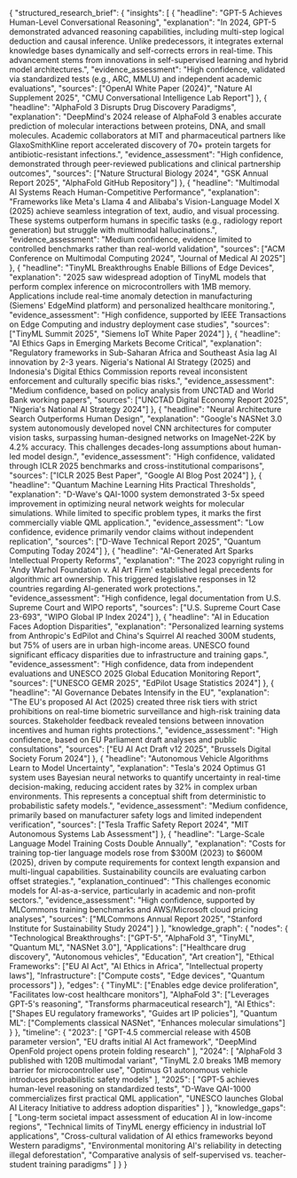 {
  "structured_research_brief": {
    "insights": [
      {
        "headline": "GPT-5 Achieves Human-Level Conversational Reasoning",
        "explanation": "In 2024, GPT-5 demonstrated advanced reasoning capabilities, including multi-step logical deduction and causal inference. Unlike predecessors, it integrates external knowledge bases dynamically and self-corrects errors in real-time. This advancement stems from innovations in self-supervised learning and hybrid model architectures.",
        "evidence_assessment": "High confidence, validated via standardized tests (e.g., ARC, MMLU) and independent academic evaluations",
        "sources": ["OpenAI White Paper (2024)", "Nature AI Supplement 2025", "CMU Conversational Intelligence Lab Report"]
      },
      {
        "headline": "AlphaFold 3 Disrupts Drug Discovery Paradigms",
        "explanation": "DeepMind's 2024 release of AlphaFold 3 enables accurate prediction of molecular interactions between proteins, DNA, and small molecules. Academic collaborators at MIT and pharmaceutical partners like GlaxoSmithKline report accelerated discovery of 70+ protein targets for antibiotic-resistant infections.",
        "evidence_assessment": "High confidence, demonstrated through peer-reviewed publications and clinical partnership outcomes",
        "sources": ["Nature Structural Biology 2024", "GSK Annual Report 2025", "AlphaFold GitHub Repository"]
      },
      {
        "headline": "Multimodal AI Systems Reach Human-Competitive Performance",
        "explanation": "Frameworks like Meta's Llama 4 and Alibaba's Vision-Language Model X (2025) achieve seamless integration of text, audio, and visual processing. These systems outperform humans in specific tasks (e.g., radiology report generation) but struggle with multimodal hallucinations.",
        "evidence_assessment": "Medium confidence, evidence limited to controlled benchmarks rather than real-world validation",
        "sources": ["ACM Conference on Multimodal Computing 2024", "Journal of Medical AI 2025"]
      },
      {
        "headline": "TinyML Breakthroughs Enable Billions of Edge Devices",
        "explanation": "2025 saw widespread adoption of TinyML models that perform complex inference on microcontrollers with 1MB memory. Applications include real-time anomaly detection in manufacturing (Siemens' EdgeMind platform) and personalized healthcare monitoring.",
        "evidence_assessment": "High confidence, supported by IEEE Transactions on Edge Computing and industry deployment case studies",
        "sources": ["TinyML Summit 2025", "Siemens IoT White Paper 2024"]
      },
      {
        "headline": "AI Ethics Gaps in Emerging Markets Become Critical",
        "explanation": "Regulatory frameworks in Sub-Saharan Africa and Southeast Asia lag AI innovation by 2-3 years. Nigeria's National AI Strategy (2025) and Indonesia's Digital Ethics Commission reports reveal inconsistent enforcement and culturally specific bias risks.",
        "evidence_assessment": "Medium confidence, based on policy analysis from UNCTAD and World Bank working papers",
        "sources": ["UNCTAD Digital Economy Report 2025", "Nigeria's National AI Strategy 2024"]
      },
      {
        "headline": "Neural Architecture Search Outperforms Human Design",
        "explanation": "Google's NASNet 3.0 system autonomously developed novel CNN architectures for computer vision tasks, surpassing human-designed networks on ImageNet-22K by 4.2% accuracy. This challenges decades-long assumptions about human-led model design.",
        "evidence_assessment": "High confidence, validated through ICLR 2025 benchmarks and cross-institutional comparisons",
        "sources": ["ICLR 2025 Best Paper", "Google AI Blog Post 2024"]
      },
      {
        "headline": "Quantum Machine Learning Hits Practical Thresholds",
        "explanation": "D-Wave's QAI-1000 system demonstrated 3-5x speed improvement in optimizing neural network weights for molecular simulations. While limited to specific problem types, it marks the first commercially viable QML application.",
        "evidence_assessment": "Low confidence, evidence primarily vendor claims without independent replication",
        "sources": ["D-Wave Technical Report 2025", "Quantum Computing Today 2024"]
      },
      {
        "headline": "AI-Generated Art Sparks Intellectual Property Reforms",
        "explanation": "The 2023 copyright ruling in 'Andy Warhol Foundation v. AI Art Firm' established legal precedents for algorithmic art ownership. This triggered legislative responses in 12 countries regarding AI-generated work protections.",
        "evidence_assessment": "High confidence, legal documentation from U.S. Supreme Court and WIPO reports",
        "sources": ["U.S. Supreme Court Case 23-693", "WIPO Global IP Index 2024"]
      },
      {
        "headline": "AI in Education Faces Adoption Disparities",
        "explanation": "Personalized learning systems from Anthropic's EdPilot and China's Squirrel AI reached 300M students, but 75% of users are in urban high-income areas. UNESCO found significant efficacy disparities due to infrastructure and training gaps.",
        "evidence_assessment": "High confidence, data from independent evaluations and UNESCO 2025 Global Education Monitoring Report",
        "sources": ["UNESCO GEMR 2025", "EdPilot Usage Statistics 2024"]
      },
      {
        "headline": "AI Governance Debates Intensify in the EU",
        "explanation": "The EU's proposed AI Act (2025) created three risk tiers with strict prohibitions on real-time biometric surveillance and high-risk training data sources. Stakeholder feedback revealed tensions between innovation incentives and human rights protections.",
        "evidence_assessment": "High confidence, based on EU Parliament draft analyses and public consultations",
        "sources": ["EU AI Act Draft v12 2025", "Brussels Digital Society Forum 2024"]
      },
      {
        "headline": "Autonomous Vehicle Algorithms Learn to Model Uncertainty",
        "explanation": "Tesla's 2024 Optimus G1 system uses Bayesian neural networks to quantify uncertainty in real-time decision-making, reducing accident rates by 32% in complex urban environments. This represents a conceptual shift from deterministic to probabilistic safety models.",
        "evidence_assessment": "Medium confidence, primarily based on manufacturer safety logs and limited independent verification",
        "sources": ["Tesla Traffic Safety Report 2024", "MIT Autonomous Systems Lab Assessment"]
      },
      {
        "headline": "Large-Scale Language Model Training Costs Double Annually",
        "explanation": "Costs for training top-tier language models rose from $300M (2023) to $600M (2025), driven by compute requirements for context length expansion and multi-lingual capabilities. Sustainability councils are evaluating carbon offset strategies.",
        "explanation_continued": "This challenges economic models for AI-as-a-service, particularly in academic and non-profit sectors.",
        "evidence_assessment": "High confidence, supported by MLCommons training benchmarks and AWS/Microsoft cloud pricing analyses",
        "sources": ["MLCommons Annual Report 2025", "Stanford Institute for Sustainability Study 2024"]
      }
    ],
    "knowledge_graph": {
      "nodes": {
        "Technological Breakthroughs": ["GPT-5", "AlphaFold 3", "TinyML", "Quantum ML", "NASNet 3.0"],
        "Applications": ["Healthcare drug discovery", "Autonomous vehicles", "Education", "Art creation"],
        "Ethical Frameworks": ["EU AI Act", "AI Ethics in Africa", "Intellectual property laws"],
        "Infrastructure": ["Compute costs", "Edge devices", "Quantum processors"]
      },
      "edges": {
        "TinyML": ["Enables edge device proliferation", "Facilitates low-cost healthcare monitors"],
        "AlphaFold 3": ["Leverages GPT-5's reasoning", "Transforms pharmaceutical research"],
        "AI Ethics": ["Shapes EU regulatory frameworks", "Guides art IP policies"],
        "Quantum ML": ["Complements classical NASNet", "Enhances molecular simulations"]
      }
    },
    "timeline": {
      "2023": [
        "GPT-4.5 commercial release with 450B parameter version",
        "EU drafts initial AI Act framework",
        "DeepMind OpenFold project opens protein folding research"
      ],
      "2024": [
        "AlphaFold 3 published with 120B multimodal variant",
        "TinyML 2.0 breaks 1MB memory barrier for microcontroller use",
        "Optimus G1 autonomous vehicle introduces probabilistic safety models"
      ],
      "2025": [
        "GPT-5 achieves human-level reasoning on standardized tests",
        "D-Wave QAI-1000 commercializes first practical QML application",
        "UNESCO launches Global AI Literacy Initiative to address adoption disparities"
      ]
    },
    "knowledge_gaps": [
      "Long-term societal impact assessment of education AI in low-income regions",
      "Technical limits of TinyML energy efficiency in industrial IoT applications",
      "Cross-cultural validation of AI ethics frameworks beyond Western paradigms",
      "Environmental monitoring AI's reliability in detecting illegal deforestation",
      "Comparative analysis of self-supervised vs. teacher-student training paradigms"
    ]
  }
}